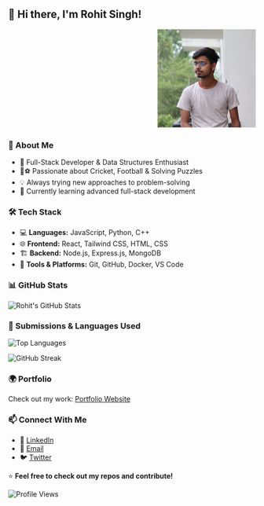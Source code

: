 ## 👋 Hi there, I'm Rohit Singh!

<div align="right">
    <img src="https://raw.githubusercontent.com/RohitSingh037/RohitSingh037/main/public/photo/rohit2.JPG" width="200">
</div>

### 🚀 About Me
- 🎯 Full-Stack Developer & Data Structures Enthusiast
- 🏏⚽ Passionate about Cricket, Football & Solving Puzzles
- 💡 Always trying new approaches to problem-solving
- 🌱 Currently learning advanced full-stack development

### 🛠 Tech Stack
- 💻 **Languages:** JavaScript, Python, C++
- 🌐 **Frontend:** React, Tailwind CSS, HTML, CSS
- 🏗 **Backend:** Node.js, Express.js, MongoDB
- 🔧 **Tools & Platforms:** Git, GitHub, Docker, VS Code

### 📊 GitHub Stats
![Rohit's GitHub Stats](https://github-readme-stats.vercel.app/api?username=RohitSingh037&show_icons=true&theme=radical)

### 📜 Submissions & Languages Used
![Top Languages](https://github-readme-stats.vercel.app/api/top-langs/?username=RohitSingh037&layout=compact&langs_count=10&theme=radical)

![GitHub Streak](https://streak-stats.demolab.com?user=RohitSingh037&theme=radical)

### 🌍 Portfolio
Check out my work: [Portfolio Website](https://rohitsingh037.github.io/RohitSingh037/)

### 📫 Connect With Me
- 💼 [LinkedIn](https://www.linkedin.com/in/rohitsingh037/)
- 📧 [Email](mailto:kumar.rohitsingh37@gmail.com)
- 🐦 [Twitter](https://twitter.com/rohitsingh037)

⭐ **Feel free to check out my repos and contribute!**

![Profile Views](https://komarev.com/ghpvc/?username=RohitSingh037&color=blue)
